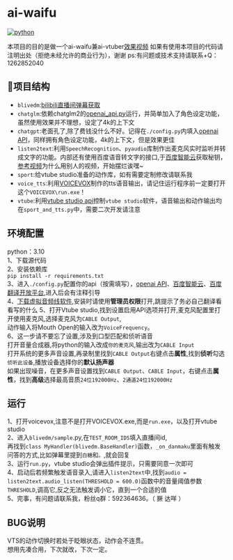 # ai-waifu
<a href="https://www.python.org">
    <img src="https://img.shields.io/badge/python-3.10+-blue.svg" alt="python">
</a>

本项目的目的是做一个ai-waifu兼ai-vtuber[效果视频](https://www.bilibili.com/video/BV1zu4y1U7Ae/?share_source=copy_web&vd_source=be871ab215f9686e9cf85ae02546df3f)
如果有使用本项目的代码请注明出处（拒绝未经允许的商业行为），谢谢
ps:有问题或技术支持请联系+Q：1262852040

## 📖项目结构

- `blivedm`:[bilibili直播间弹幕获取](https://github.com/xfgryujk/blivedm)
- `chatglm`:依赖chatglm2的[openai_api.py](https://github.com/THUDM/ChatGLM2-6B/blob/main/openai_api.py)运行，并简单加入了角色设定功能，虽然使用效果并不理想，设定了4k的上下文
- `chatgpt`:老面孔了,除了费钱没什么不好。记得在`./config.py`内填入[openai API](https://platform.openai.com/account/api-keys)，同样拥有角色设定功能，4k的上下文，但是效果更佳
- `listen2text`:利用`SpeechRecognition`、`pyaudio`库制作出麦克风实时监听并转成文字的功能。内部还有使用百度语音转文字的接口,于[百度智能云](https://console.bce.baidu.com/ai/#/ai/speech/overview/index)获取秘钥，[参考视频](https://www.bilibili.com/video/BV1PN41127GF/?share_source=copy_web&vd_source=be871ab215f9686e9cf85ae02546df3f&t=228)为什么用别人的视频，开始摆烂诶嘿~
- `sport`:给vtube studio准备的动作库，如有需要定制修改请联系我
- `voice_tts`:利用[VOICEVOX](https://voicevox.hiroshiba.jp/)制作的tts语音输出，请记住运行程序前一定要打开这个`VOICEVOX\run.exe`！
- `vtube`:利用[vtube studio api](https://github.com/DenchiSoft/VTubeStudio)控制`vtube studio`软件，语音输出和动作输出均在`sport_and_tts.py`中，需要二次开发请注意


## 环境配置
python：3.10  
1、下载源代码  
2、安装依赖库  
`pip install -r requirements.txt`  
3、进入`./config.py`配置你的api（按需填写），[openai API](https://platform.openai.com/account/api-keys)、[百度智能云](https://console.bce.baidu.com/ai/#/ai/speech/overview/index)、[百度翻译开放平台](https://fanyi-api.baidu.com/api/trans/product/desktop),进入后会有注释引导  
4、[下载虚拟音频线软件](https://vb-audio.com/Cable/index.htm),安装时请使用**管理员权限**打开,跳提示了务必自己翻译看看写的什么
5、打开Vtube studio,找到设置启用API选项并打开,麦克风配置里打开使用麦克风,选择麦克风为`CABLE Output`,  
动作输入将Mouth Open的输入改为`VoiceFrequency`。  
6、这一步请不要忘了设置,涉及到口型匹配和侦听语音  
打开音量合成器,将python的输入改成`你的麦克风`,输出改为`CABLE Input `  
打开系统的更多声音设置,再录制里找到`CABLE Output`右键点击**属性**,找到**侦听**勾选`侦听此设备`,播放设备选择你的**默认扬声器**  
如果出现噪音，在更多声音设置找到`CABLE Output`、`CABLE Input`，右键点击**属性**，找到**高级**选择最高音质`24位192000Hz`、`2通道24位192000Hz`  


## 运行
1、打开voicevox,注意不是打开VOICEVOX.exe,而是`run.exe`，以及打开vtube studio  
2、进入`blivedm/sample`.py,在`TEST_ROOM_IDS`填入直播间id,  
再找到`class MyHandler(blivedm.BaseHandler)`函数，`_on_danmaku`里面有触发问答的方式,比如弹幕里提到`白糖`和`。`,就会回复  
3、运行`run.py`，vtube studio会弹出插件提示，只需要同意一次即可  
4、启动后若频繁触发语音录入,请进入`listen2text`中,找到`audio = listen2text.audio_listen(THRESHOLD = 600.0)`函数中的音量阈值参数`THRESHOLD`,调高它,反之无法触发调小它，直到一个合适的值  
5、完事，有问题请联系我，粉丝q群：592364636。（ 撅 达咩 ）  


## BUG说明
VTS的动作切换时若处于眨眼状态，动作会不连贯。  
想用先凑合用，下次就改，下次一定。  
